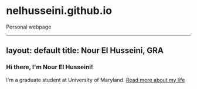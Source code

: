 # nelhusseini.github.io
Personal webpage

---
layout: default
title: Nour El Husseini, GRA 
---
	
	
### Hi there, I'm Nour El Husseini!

I'm a graduate student at University of Maryland. [Read more about my life](https://nelhusseini.github.io/about/)
</div><!-- /.blurb -->
